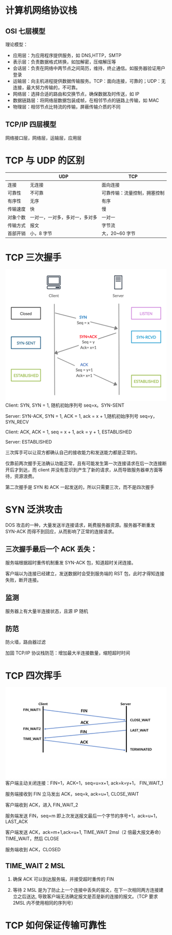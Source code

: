# 计算机网络协议栈

## OSI 七层模型

理论模型：

- 应用层：为应用程序提供服务，如 DNS,HTTP，SMTP
- 表示层：负责数据格式转换，如加解密，压缩解压等
- 会话层：负责在网络中两节点之间简历，维持，终止通信。如服务器验证用户登录
- 运输层：向主机进程提供数据传输服务。TCP：面向连接，可靠的；UDP：无连接，最大努力传输的，不可靠。
- 网络层：选择合适的路由和交换节点，确保数据及时传送，如 IP
- 数据链路层：将网络层数据包装成帧，在相邻节点的链路上传输，如 MAC
- 物理层：相邻节点比特流的传输，屏蔽传输介质的不同

## TCP/IP 四层模型

网络接口层，网络层，运输层，应用层

# TCP 与 UDP 的区别

|          | UDP                            | TCP                          |
| -------- | ------------------------------ | ---------------------------- |
| 连接     | 无连接                         | 面向连接                     |
| 可靠性   | 不可靠                         | 可靠传输：流量控制，拥塞控制 |
| 有序性   | 无序                           | 有序                         |
| 传输速度 | 快                             | 慢                           |
| 对象个数 | 一对一，一对多，多对一，多对多 | 一对一                       |
| 传输方式 | 报文                           | 字节流                       |
| 首部开销 | 小，8 字节                     | 大，20~60 字节               |

# TCP 三次握手

![TCP 3 handshake](../assets/Network/tcp-handshake.png)
Client: SYN, SYN = 1, 随机初始序列号 seq=x。SYN-SENT

Server: SYN-ACK, SYN = 1, ACK = 1, ack = x + 1,随机初始序列号 seq=y，SYN_RECV

Client: ACK, ACK = 1, seq = x + 1, ack = y + 1, ESTABLISHED

Server: ESTABLISHED

三次挥手可以让双方都确认自己的接收能力和发送能力都是正常的。

仅靠前两次握手无法确认功能正常，且有可能发生第一次连接请求在后一次连接断开后才到达，而 client 并没有意识到产生了新的请求，从而导致服务器单方面等待，资源浪费。

第二次握手是 SYN 和 ACK 一起发送的，所以只需要三次，而不是四次握手

# SYN 泛洪攻击

DOS 攻击的一种，大量发送半连接请求，耗费服务器资源。服务器不断重发 SYN-ACK 而得不到回应，从而影响了正常的连接请求。

## 三次握手最后一个 ACK 丢失：

服务端根据超时重传机制重发 SYN-ACK 包，知道超时关闭连接。

客户端以为连接已经建立，发送数据时会受到服务端的 RST 包，此时才得知连接失败，断开连接。

## 监测

服务器上有大量半连接状态，且源 IP 随机

## 防范

防火墙，路由器过滤

加固 TCP/IP 协议栈防范：增加最大半连接数量，缩短超时时间

# TCP 四次挥手

![connection close](../assets/Network/connection-close.png)
客户端主动关闭连接：FIN=1，ACK=1，seq=u=x+1, ack=k=y+1， FIN_WAIT_1

服务端接收到 FIN 立马发出 ACK，seq=k, ack=u+1, CLOSE_WAIT

客户端收到 ACK，进入 FIN_WAIT_2

服务端发送 FIN，seq=m 即上次发送报文最后一个字节的序号+1，ack=u+1，LAST_ACK

客户端发送 ACK，ack=m+1,ack=u+1, TIME_WAIT 2msl（2 倍最大报文寿命）TIME_WAIT，然后 CLOSE

服务端收到 ACK，CLOSED

## TIME_WAIT 2 MSL

1. 确保 ACK 可以到达服务端，并接受超时重传的 FIN

2. 等待 2 MSL 是为了防止上一个连接中丢失的报文，在下一次相同两方连接建立之后送达, 导致客户端无法确定报文是否是新的连接的报文。（TCP 要求 2MSL 内不使用相同的序列号）

# TCP 如何保证传输可靠性
